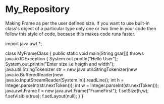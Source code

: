 # My_Repository
Making Frame as per the user defined size. If you want to use built-in class's object of a particular type only one or two time in your code then follow this style of code, because this makes code runs faster.


import java.awt.*;

class MyFrameClass
{
  public static void main(String gsar[]) throws java.io.IOException
  {
    System.out.println("Hello User");
    System.out.println("Enter size i.e heigth and width");
    java.util.StringTokenizer str = new java.util.StringTokenizer(new java.io.BufferedReader(new java.io.InputStreamReader(System.in)).readLine();
    int h = Integer.parseInt(str.nextToken());
    int w = Integer.parseInt(str.nextToken());
    java.awt.Frame f = new java.awt.Frame("FrameFirst");
    f.setSize(h,w);
    f.setVisible(true);
    f.setLayout(null);
    }
 }
